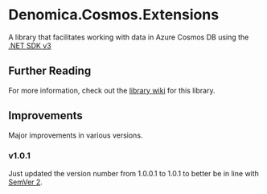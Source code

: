 ﻿# Denomica.Cosmos.Extensions

A library that facilitates working with data in Azure Cosmos DB using the [.NET SDK v3](https://docs.microsoft.com/azure/cosmos-db/sql/sql-api-sdk-dotnet-standard)

## Further Reading

For more information, check out the [library wiki](https://github.com/Denomica/Denomica.Cosmos.Extensions/wiki) for this library.

## Improvements

Major improvements in various versions.

### v1.0.1

Just updated the version number from 1.0.0.1 to 1.0.1 to better be in line with [SemVer 2](https://semver.org/).
